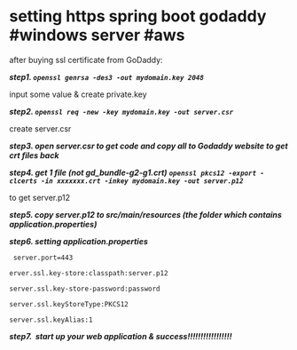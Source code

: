 # setting https spring boot godaddy #windows server #aws

after buying ssl certificate from GoDaddy:


***step1.  `openssl genrsa -des3 -out mydomain.key 2048`***

input some value & 
create private.key



***step2.  `openssl req -new -key mydomain.key -out server.csr`***

create server.csr



***step3.  open server.csr to get code and copy all to Godaddy website to get crt files back***



***step4.  get 1 file (not gd_bundle-g2-g1.crt) `openssl pkcs12 -export -clcerts -in xxxxxxx.crt -inkey mydomain.key -out server.p12`***

 to get server.p12

***step5.  copy server.p12 to src/main/resources  (the folder which contains application.properties)***



***step6.  setting application.properties***

` server.port=443`
 
 `erver.ssl.key-store:classpath:server.p12`
 
 `server.ssl.key-store-password:password`
 
 `server.ssl.keyStoreType:PKCS12`
 
 `server.ssl.keyAlias:1`
 

***step7.  start up your web application & success!!!!!!!!!!!!!!!!!***
